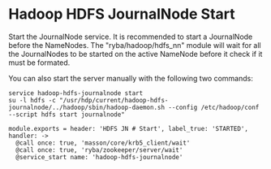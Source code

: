 
# Hadoop HDFS JournalNode Start

Start the JournalNode service. It is recommended to start a JournalNode before the
NameNodes. The "ryba/hadoop/hdfs_nn" module will wait for all the JournalNodes
to be started on the active NameNode before it check if it must be formated.

You can also start the server manually with the following two commands:

```
service hadoop-hdfs-journalnode start
su -l hdfs -c "/usr/hdp/current/hadoop-hdfs-journalnode/../hadoop/sbin/hadoop-daemon.sh --config /etc/hadoop/conf --script hdfs start journalnode"
```

    module.exports = header: 'HDFS JN # Start', label_true: 'STARTED', handler: ->
      @call once: true, 'masson/core/krb5_client/wait'
      @call once: true, 'ryba/zookeeper/server/wait'
      @service_start name: 'hadoop-hdfs-journalnode'
